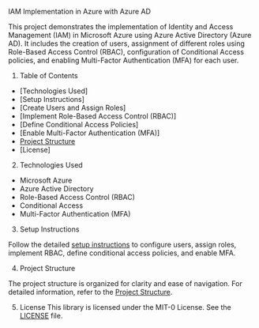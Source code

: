 
IAM Implementation in Azure with Azure AD

This project demonstrates the implementation of Identity and Access Management (IAM) in Microsoft Azure using Azure Active Directory (Azure AD). It includes the creation of users, assignment of different roles using Role-Based Access Control (RBAC), configuration of Conditional Access policies, and enabling Multi-Factor Authentication (MFA) for each user.

1. Table of Contents

- [Technologies Used]
- [Setup Instructions]
- [Create Users and Assign Roles]
- [Implement Role-Based Access Control (RBAC)]
- [Define Conditional Access Policies]
- [Enable Multi-Factor Authentication (MFA)]
- [Project Structure](#project-structure)
- [License]

2. Technologies Used

- Microsoft Azure
- Azure Active Directory
- Role-Based Access Control (RBAC)
- Conditional Access
- Multi-Factor Authentication (MFA)

3. Setup Instructions

Follow the detailed [setup instructions](src/setup) to configure users, assign roles, implement RBAC, define conditional access policies, and enable MFA.

4. Project Structure

The project structure is organized for clarity and ease of navigation. For detailed information, refer to the [Project Structure](#project-structure).

5. License
This library is licensed under the MIT-0 License. See the [LICENSE](#LICENCE) file.

